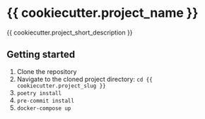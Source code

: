 # {{ cookiecutter.project_name }}

{{ cookiecutter.project_short_description }}

## Getting started

1. Clone the repository
2. Navigate to the cloned project directory: `cd {{ cookiecutter.project_slug }}`
3. `poetry install`
4. `pre-commit install`
5. `docker-compose up`

